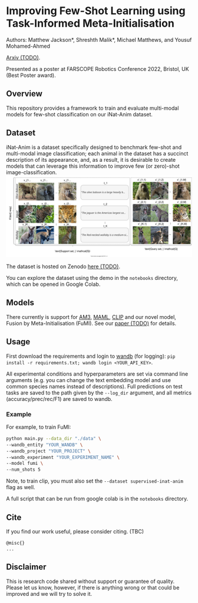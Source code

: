 # Improving Few-Shot Learning using Task-Informed Meta-Initialisation

Authors: Matthew Jackson*, Shreshth Malik*, Michael Matthews, and Yousuf Mohamed-Ahmed

[Arxiv (TODO)](). 

Presented as a poster at FARSCOPE Robotics Conference 2022, Bristol, UK (Best Poster award).

## Overview

This repository provides a framework to train and evaluate multi-modal models for few-shot classification on our iNat-Anim dataset. 

## Dataset 

iNat-Anim is a dataset specifically designed to benchmark few-shot and multi-modal image classification; each animal in the dataset has a succinct description of its appearance, and, as a result, it is desirable to create models that can leverage this information to improve few (or zero)-shot image-classification.
<img src="dataset-example.svg">

The dataset is hosted on Zenodo [here (TODO)]().

You can explore the dataset using the demo in the `notebooks` directory, which can be opened in Google Colab. 

## Models

There currently is support for [AM3](https://proceedings.neurips.cc/paper/2019/hash/d790c9e6c0b5e02c87b375e782ac01bc-Abstract.html), [MAML](https://arxiv.org/abs/1703.03400), [CLIP](https://arxiv.org/abs/2103.00020) and our novel model, Fusion by Meta-Initialisation (FuMI). See our [paper (TODO)]() for details.

## Usage

First download the requirements and login to [wandb](https://wandb.ai/) (for logging): `pip install -r requirements.txt; wandb login <YOUR_API_KEY>`.

All experimental conditions and hyperparameters are set via command line arguments (e.g. you can change the text embedding model and use common species names instead of descriptions). Full predictions on test tasks are saved to the path given by the `--log_dir` argument, and all metrics (accuracy/prec/rec/F1) are saved to wandb.

### Example

For example, to train FuMI:
```bash
python main.py --data_dir "./data" \
--wandb_entity "YOUR_WANDB" \
--wandb_project "YOUR_PROJECT" \
--wandb_experiment "YOUR_EXPERIMENT_NAME" \
--model fumi \
--num_shots 5
```

Note, to train clip, you must also set the `--dataset supervised-inat-anim` flag as well.

A full script that can be run from google colab is in the `notebooks` directory.

## Cite

If you find our work useful, please consider citing. (TBC)
```
@misc{}
...
```


## Disclaimer

This is research code shared without support or guarantee of quality. Please let us know, however, if there is anything wrong or that could be improved and we will try to solve it.

